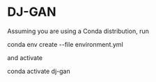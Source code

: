 # DJ-GAN

Assuming you are using a Conda distribution, run 

conda env create --file environment.yml

and activate

conda activate dj-gan
